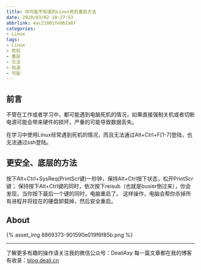 ```yaml
---
title: 你可能不知道的Linux死机重启方法
date: 2020/03/02 10:27:53
abbrlink: 4ac21801fe062a8f
categories:
- Linux
tags:
- Linux
- 死机
- 重启
- 方法
- 知道
- 可能
---
```

## 前言
不管在工作或者学习中，都可能遇到电脑死机的情况，如果直接强制关机或者切断电源可能会带来硬件的损坏，严重的可能导致数据丢失。

在学习中使用Linux经常遇到死机的情况，而且无法通过Alt+Ctrl+F[1-7]登陆，也无法通过ssh登陆。


## 更安全、底层的方法
按下Alt+Ctrl+SysReq(PrintScr键)一秒钟，保持Alt+Ctrl按下状态，松开PrintScr键；
保持按下Alt+Ctrl键的同时，依次按下reisub（也就是busier倒过来），你会发现，当你按下最后一个键的同时，电脑重启了。
这样操作，电脑会帮你杀掉所有进程并将挂在的硬盘卸载掉，然后安全重启。


## About
{% asset_img 8869373-901590e019f6f85b.png %}

---------------
了解更多有趣的操作请关注我的微信公众号：DealiAxy
每一篇文章都在我的博客有收录：[blog.deali.cn](http://blog.deali.cn)
